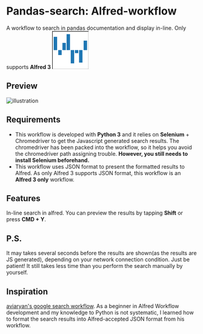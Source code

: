 # Pandas-search: Alfred-workflow
A workflow to search in pandas documentation and display in-line. Only supports **Alfred 3**
![logo](pandas-icon.png)
## Preview
![illustration](preview.gif)
## Requirements
* This workflow is developed with **Python 3** and it relies on **Selenium** + Chromedriver to get the Javascript generated search results. The chromedriver has been packed into the workflow, so it helps you avoid the chromedriver path assigning trouble. **However, you still needs to install Selenium beforehand.**
* This workflow uses JSON format to present the formatted results to Alfred. As only Alfred 3 supports JSON format, this workflow is an **Alfred 3 only** workflow.
## Features
In-line search in alfred. You can preview the results by tapping **Shift** or press **CMD + Y**.
## P.S.
It may takes several seconds before the results are shown(as the results are JS generated), depending on your network connection condition. Just be patient! It still takes less time than you perform the search manually by yourself.
## Inspiration
[aviaryan's google search workflow](https://github.com/aviaryan/alfred-google-search). As a beginner in Alfred Workflow development and my knowledge to Python is not systematic, I learned how to format the search results into Alfred-accepted JSON format from his workflow.
